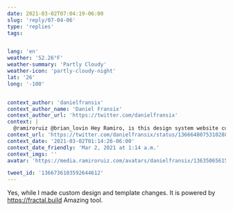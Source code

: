 ```yaml
---
date: 2021-03-02T07:04:19-06:00
slug: 'reply/07-04-06'
type: 'replies'
tags:


lang: 'en'
weather: '52.26°F'
weather-summary: 'Partly Cloudy'
weather-icon: 'partly-cloudy-night'
lat: '26'
long: '-100'


context_author: 'danielfransix'
context_author_name: 'Daniel Fransix'
context_author_url: 'https://twitter.com/danielfransix'
context: |
  @ramiroruiz @brian_lovin Hey Ramiro, is this design system website custom built or is there a tool that was used to put everything together?
context_url: 'https://twitter.com/danielfransix/status/1366648075310288898?s=12'
context_date: '2021-03-02T01:14:26-06:00'
context_date_friendly: 'Mar 2, 2021 at 1:14 a.m.'
context_imgs: ''
avatar: 'https://media.ramiroruiz.com/avatars/danielfransix/1363506561516191748/MJVkyheS_bigger.jpg'

tweet_id: '1366736103592644612'
---
```

Yes, while I made custom design and template changes. It is powered by https://fractal.build 
Amazing tool. 